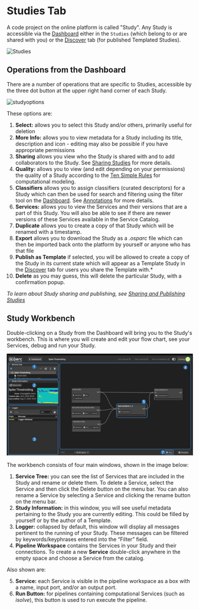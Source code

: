 # Studies Tab

A code project on the online platform is called "Study". Any Study is accessible via the [Dashboard](docs/platform_introduction/dashboard.md) either in the ```Studies``` (which belong to or are shared with you) or the [Discover](docs/platform_introduction/Discover.md) tab (for published Templated Studies).

![Studies](https://user-images.githubusercontent.com/28002886/137332242-079e844a-75b5-4bbb-8f8e-aff89769669c.png)

## Operations from the Dashboard

There are a number of operations that are specific to Studies, accessible by the three dot button at the upper right hand corner of each Study.

![studyoptions](https://user-images.githubusercontent.com/28002886/137308800-0b7b4c5d-c04d-493b-a073-dc60c228b445.png ':size=200')

These options are:
1. **Select:** allows you to select this Study and/or others, primarily useful for deletion
2. **More Info:** allows you to view metadata for a Study including its title, description and icon - editing may also be possible if you have appropriate permissions
3. **Sharing** allows you view who the Study is shared with and to add collaborators to the Study. See [Sharing Studies](/docs/study_setup/sharestudy.md) for more details.
4. **Quality:** allows you to view (and edit depending on your permissions) the quality of a Study according to the [Ten Simple Rules](https://www.imagwiki.nibib.nih.gov/content/10-simple-rules-conformance-rubric) for computational modeling.
5. **Classifiers** allows you to assign classifiers (curated descriptors) for a Study which can then be used for search and filtering using the filter tool on the [Dashboard](docs/platform_introduction/dashboard.md). See [Annotations](/docs/platform_introduction/user_setup/annotations.md) for more details. 
6. **Services:** allows you to view the Services and their versions that are a part of this Study. You will also be able to see if there are newer versions of these Services available in the Service Catalog.
7. **Duplicate** allows you to create a copy of that Study which will be renamed with a timestamp.
8. **Export** allows you to download the Study as a *.osparc* file which can then be imported back onto the platform by yourself or anyone who has that file
9. **Publish as Template** if selected, you will be allowed to create a copy of the Study in its current state which will appear as a Template Study in the [Discover](docs/platform_introduction/Discover.md) tab for users you share the Template with.* 
10. **Delete** as you may guess, this will delete the particular Study, with a confirmation popup. 

*To learn about Study sharing and publishing, see [Sharing and Publishing Studies](/docs/study_setup/sharestudy.md)*

## Study Workbench

Double-clicking on a Study from the Dashboard will bring you to the Study's workbench. This is where you will create and edit your flow chart, see your Services, debug and run your Study.

![studieops](https://github.com/ITISFoundation/osparc-manual-z43/blob/master/docs/_media/workbench.png?raw=true)

The workbench consists of four main windows, shown in the image below:
1. **Service Tree:** you can see the list of Services that are included in the Study and rename or delete them. To delete a Service, select the Service and then click the Delete button on the menu bar. You can also rename a Service by selecting a Service and clicking the rename button on the menu bar.
2. **Study Information:** in this window, you will see useful metadata pertaining to the Study you are currently editing. This could be filled by yourself or by the author of a Template.
3. **Logger:** collapsed by default, this window will display all messages pertinent to the running of your Study. These messages can be filtered by keywords/keyphrases entered into the “Filter” field.
4. **Pipeline Workspace** contains the Services in your Study and their connections. To create a new **Service** double-click anywhere in the empty space and choose a Service from the catalog.

Also shown are:

5. **Service:** each Service is visible in the pipeline workspace as a box with a name, input port, and/or an output port.
6. **Run Button:** for pipelines containing computational Services (such as *isolve*), this button is used to run execute the pipeline.

